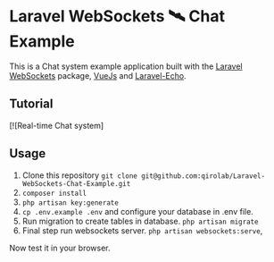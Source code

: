 # Laravel WebSockets 🛰 Chat Example

This is a Chat system example application built with the [Laravel WebSockets](https://github.com/beyondcode/laravel-websockets) package, [VueJs](https://vuejs.org/) and [Laravel-Echo](https://laravel.com/docs/5.7/broadcasting#installing-laravel-echo).

## Tutorial
[![Real-time Chat system]

## Usage

1. Clone this repository
`git clone git@github.com:qirolab/Laravel-WebSockets-Chat-Example.git`
2. `composer install`
3. `php artisan key:generate`
4. `cp .env.example .env` and configure your database in .env file.
5. Run migration to create tables in database.
`php artisan migrate`
6. Final step run websockets server.
`php artisan websockets:serve`,

Now test it in your browser.



